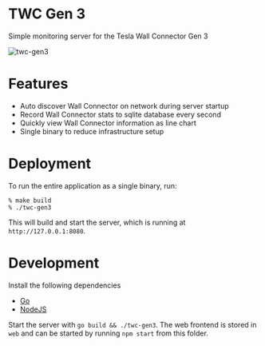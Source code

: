 # TWC Gen 3

Simple monitoring server for the Tesla Wall Connector Gen 3

![twc-gen3](https://github.com/0verbyte/twc-gen3/assets/1903318/5639f78c-1556-46a8-8299-e283dc0cd470)

# Features

- Auto discover Wall Connector on network during server startup
- Record Wall Connector stats to sqlite database every second
- Quickly view Wall Connector information as line chart
- Single binary to reduce infrastructure setup

# Deployment

To run the entire application as a single binary, run:

```
% make build
% ./twc-gen3
```

This will build and start the server, which is running at `http://127.0.0.1:8080`.

# Development

Install the following dependencies

- [Go](https://go.dev/doc/install)
- [NodeJS](https://nodejs.org/en/download)

Start the server with `go build && ./twc-gen3`. The web frontend is stored in `web` and can be started by
running `npm start` from this folder.
